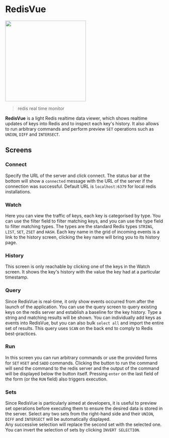 # RedisVue

<img src="https://github.com/techfort/redisvue/blob/master/src/renderer/assets/icon-redis.svg" width="256" />

> redis real time monitor

**RedisVue** is a light Redis realtime data viewer, which shows realtime updates of keys into Redis and to inspect each key's history. It also allows to run arbitrary commands and perform preview `SET` operations such as `UNION`, `DIFF` and `INTERSECT`.

## Screens

### Connect

Specify the URL of the server and click connect. The status bar at the bottom will show a `connected` message with the URL of the server if the connection was successful. Default URL is `localhost:6379` for local redis installations.

### Watch

Here you can view the traffic of keys, each key is categorised by type. You can use the filter field to filter matching keys, and you can use the type field to filter matching types. The types are the standard Redis types `STRING`, `LIST`, `SET`, `ZSET` and `HASH`.
Each key name in the grid of incoming events is a link to the history screen, clicking the key name will bring you to its history page.

### History

This screen is only reachable by clicking one of the keys in the Watch screen. It shows the key's history with the value the key had at a particular timestamp.

### Query

Since RedisVue is real-time, it only show events occurred from after the launch of the application. You can use the query screen to query existing keys on the redis server and establish a baseline for the key history. Type a string and matching results will be shown. You can individually add keys as events into RedisVue, but you can also bulk `select all` and import the entire set of results. This query uses `SCAN` on the back end to comply to Redis best-practices.

### Run

In this screen you can run arbitrary commands or use the provided forms for `SET` `HSET` and `SADD` commands. Clicking the button to run the command will send the command to the redis server and the output of the command will be displayed below the button itself. Pressing `enter` on the last field of the form (or the `RUN` field) also triggers execution.

### Sets

Since RedisVue is particularly aimed at developers, it is useful to preview set operations before executing them to ensure the desired data is stored in the server. Select any two sets from the right-hand side and their `UNION`, `DIFF` and `INTERSECT` will be automatically displayed.  
Any successive selection will replace the second set with the selected one. You can invert the selection of sets by clicking `INVERT SELECTION`.
